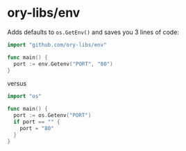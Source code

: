 # ory-libs/env

Adds defaults to `os.GetEnv()` and saves you 3 lines of code:

```go
import "github.com/ory-libs/env"

func main() {
  port := env.Getenv("PORT", "80")
}
```

versus

```go
import "os"

func main() {
  port := os.Getenv("PORT")
  if port == "" {
    port = "80"
  }
}
```
